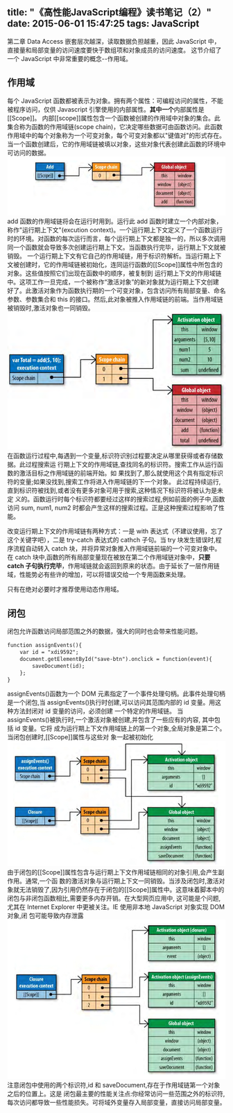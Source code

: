 title: "《高性能JavaScript编程》读书笔记（2）"
date: 2015-06-01 15:47:25
tags: JavaScript
---
第二章 Data Access
嵌套层次越深，读取数据负担越重，因此 JavaScript 中，直接量和局部变量的访问速度要快于数组项和对象成员的访问速度。
这节介绍了一个 JavaScript 中非常重要的概念--作用域。

## 作用域
每个 JavaScript 函数都被表示为对象。拥有两个属性：可编程访问的属性，不能被程序访问，仅供 Javascript 引擎使用的内部属性。**其中一个**内部属性是[[Scope]]。
内部[[scope]]属性包含一个函数被创建的作用域中对象的集合。此集合称为函数的作用域链(scope chain)，它决定哪些数据可由函数访问。此函数作用域中的每个对象称为一个可变对象，每个可变对象都以"键值对"的形式存在。当一个函数创建后，它的作用域链被填以对象，这些对象代表创建此函数的环境中可访问的数据。
![add()函数的作用域链](/images/high-performance-javascript/scope.jpg)
add 函数的作用域链将会在运行时用到。运行此 add 函数时建立一个内部对象，称作"运行期上下文"(excution context)。一个运行期上下文定义了一个函数运行时的环境。对函数的每次运行而言，每个运行期上下文都是独一的，所以多次调用同一个函数就会导致多次创建运行期上下文。当函数执行完毕，运行期上下文就被销毁。
一个运行期上下文有它自己的作用域链，用于标识符解析。当运行期上下文被创建时，它的作用域链被初始化，连同运行函数的[[Scope]]属性中所包含的对象。这些值按照它们出现在函数中的顺序，被复制到 运行期上下文的作用域链中。这项工作一旦完成，一个被称作“激活对象”的新对象就为运行期上下文创建 好了。此激活对象作为函数执行期的一个可变对象，包含访问所有局部变量、命名参数、参数集合和 this 的接口。然后,此对象被推入作用域链的前端。当作用域链被销毁时,激活对象也一同销毁。
![运行 add() 时的作用域](/images/high-performance-javascript/scope-chain.jpg)
在函数运行过程中,每遇到一个变量,标识符识别过程要决定从哪里获得或者存储数据。此过程搜索运 行期上下文的作用域链,查找同名的标识符。搜索工作从运行函数的激活目标之作用域链的前端开始。如 果找到了,那么就使用这个具有指定标识符的变量;如果没找到,搜索工作将进入作用域链的下一个对象。 此过程持续运行,直到标识符被找到,或者没有更多对象可用于搜索,这种情况下标识符将被认为是未定 义的。函数运行时每个标识符都要经过这样的搜索过程,例如前面的例子中,函数访问 sum, num1, num2 时都会产生这样的搜索过程。正是这种搜索过程影响了性能。

改变运行期上下文的作用域链有两种方式：一是 with 表达式（不建议使用，忘了这个关键字吧），二是 try-catch 表达式的 cathch 子句。当 try 块发生错误时,程序流程自动转入 catch 块，并将异常对象推入作用域链前端的一个可变对象中。在 catch 块中,函数的所有局部变量现在被放在第二个作用域链对象中，**只要 catch 子句执行完毕**，作用域链就会返回到原来的状态。由于延长了一层作用链域，性能势必有些许的增加，可以将错误交给一个专用函数来处理。

只有在绝对必要时才推荐使用动态作用域。

## 闭包
闭包允许函数访问局部范围之外的数据，强大的同时也会带来性能问题。
```
function assignEvents(){
    var id = "xdi9592";
    document.getElementById("save-btn").onclick = function(event){
        saveDocument(id);
    };
}
```
assignEvents()函数为一个 DOM 元素指定了一个事件处理句柄。此事件处理句柄是一个闭包,当 assignEvents()执行时创建,可以访问其范围内部的 id 变量。用这种方法封闭对 id 变量的访问，必须创建 一个特定的作用域链。
当 assignEvents()被执行时,一个激活对象被创建,并包含了一些应有的内容,
其中包括 id 变量。它将 成为运行期上下文作用域链上的第一个对象,全局对象是第二个。当闭包创建时,[[Scope]]属性与这些对 象一起被初始化
![assignEvents()运行期上下文的作用域链和闭包](/images/high-performance-javascript/closure1.jpg)
由于闭包的[[Scope]]属性包含与运行期上下文作用域链相同的对象引用,会产生副作用。通常,一个函 数的激活对象与运行期上下文一同销毁。当涉及闭包时,激活对象就无法销毁了,因为引用仍然存在于闭包的[[Scope]]属性中。这意味着脚本中的闭包与非闭包函数相比,需要更多内存开销。在大型网页应用中, 这可能是个问题,尤其在 Internet Explorer 中更被关注。IE 使用非本地 JavaScript 对象实现 DOM 对象,闭 包可能导致内存泄露
![闭包运行](/images/high-performance-javascript/closure2.jpg)
注意闭包中使用的两个标识符,id 和 saveDocument,存在于作用域链第一个对象之后的位置上。这是 闭包最主要的性能关注点:你经常访问一些范围之外的标识符,每次访问都导致一些性能损失。可将域外变量存入局部变量，直接访问局部变量。